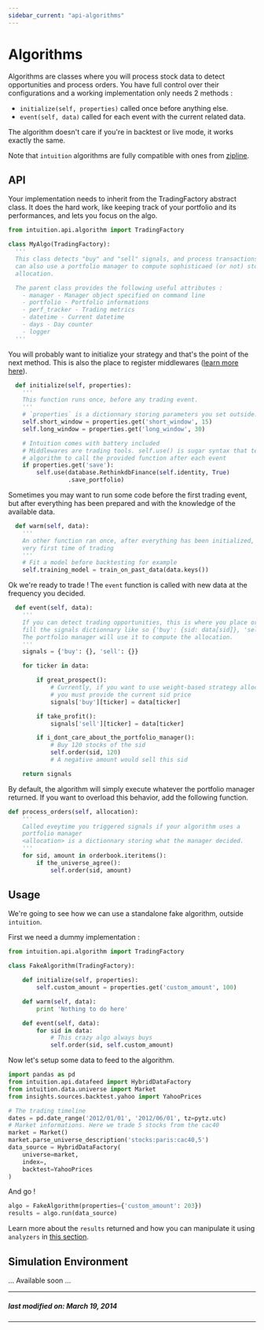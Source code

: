 ```yaml
---
sidebar_current: "api-algorithms"
---
```


# Algorithms

Algorithms are classes where you will process stock data to detect
opportunities and process orders. You have full control over their
configurations and a working implementation only needs 2 methods :

* `initialize(self, properties)` called once before anything else.
* `event(self, data)` called for each event with the current related data.

The algorithm doesn't care if you're in backtest or live mode, it works exactly
the same.

Note that `intuition` algorithms are fully compatible with ones from
[zipline](https://github.com/quantopian/zipline).

## API

Your implementation needs to inherit from the TradingFactory abstract class.
It does the hard work, like keeping track of your portfolio and its
performances, and lets you focus on the algo.

```python
from intuition.api.algorithm import TradingFactory

class MyAlgo(TradingFactory):
  '''
  This class detects "buy" and "sell" signals, and process transactions. You
  can also use a portfolio manager to compute sophisticaed (or not) stocks
  allocation.

  The parent class provides the following useful attributes :
    - manager - Manager object specified on command line
    - portfolio - Portfolio informations
    - perf_tracker - Trading metrics
    - datetime - Current datetime
    - days - Day counter
    - logger
  '''
```

You will probably want to initialize your strategy and that's the point of the
next method. This is also the place to register middlewares ([learn more
here](/articles/api/plugins.html)).

```python
  def initialize(self, properties):
    '''
    This function runs once, before any trading event.
    '''
    # `properties` is a dictionnary storing parameters you set outside.
    self.short_window = properties.get('short_window', 15)
    self.long_window = properties.get('long_window', 30)

    # Intuition comes with battery included
    # Middlewares are trading tools. self.use() is sugar syntax that tells the
    # algorithm to call the provided function after each event
    if properties.get('save'):
        self.use(database.RethinkdbFinance(self.identity, True)
                 .save_portfolio)
```

Sometimes you may want to run some code before the first trading event, but
after everything has been prepared and with the knowledge of the available
data.

```python
  def warm(self, data):
    '''
    An other function ran once, after everything has been initialized, the
    very first time of trading
    '''
    # Fit a model before backtesting for example
    self.training_model = train_on_past_data(data.keys())
```

Ok we're ready to trade ! The `event` function is called with new data at the
frequency you decided.

```python
  def event(self, data):
    '''
    If you can detect trading opportunities, this is where you place orders or
    fill the signals dictionnary like so {'buy': {sid: data[sid]}, 'sell': {}}.
    The portfolio manager will use it to compute the allocation.
    '''
    signals = {'buy': {}, 'sell': {}}

    for ticker in data:

        if great_prospect():
            # Currently, if you want to use weight-based strategy allocation,
            # you must provide the current sid price
            signals['buy'][ticker] = data[ticker]

        if take_profit():
            signals['sell'][ticker] = data[ticker]

        if i_dont_care_about_the_portfolio_manager():
            # Buy 120 stocks of the sid
            self.order(sid, 120)
            # A negative amount would sell this sid

    return signals
```

By default, the algorithm will simply execute whatever the portfolio manager
returned. If you want to overload this behavior, add the following function.

```python
def process_orders(self, allocation):
    '''
    Called eveytime you triggered signals if your algorithm uses a
    portfolio manager
    <allocation> is a dictionnary storing what the manager decided.
    '''
    for sid, amount in orderbook.iteritems():
        if the_universe_agree():
            self.order(sid, amount)
```

## Usage

We're going to see how we can use a standalone fake algorithm, outside
`intuition`.

First we need a dummy implementation :

```python
from intuition.api.algorithm import TradingFactory

class FakeAlgorithm(TradingFactory):

    def initialize(self, properties):
        self.custom_amount = properties.get('custom_amount', 100)

    def warm(self, data):
        print 'Nothing to do here'

    def event(self, data):
        for sid in data:
            # This crazy algo always buys
            self.order(sid, self.custom_amount)
```

Now let's setup some data to feed to the algorithm.

```python
import pandas as pd
from intuition.api.datafeed import HybridDataFactory
from intuition.data.universe import Market
from insights.sources.backtest.yahoo import YahooPrices

# The trading timeline
dates = pd.date_range('2012/01/01', '2012/06/01', tz=pytz.utc)
# Market informations. Here we trade 5 stocks from the cac40
market = Market()
market.parse_universe_description('stocks:paris:cac40,5')
data_source = HybridDataFactory(
    universe=market,
    index=,
    backtest=YahooPrices
)
```

And go !

```python
algo = FakeAlgorithm(properties={'custom_amount': 203})
results = algo.run(data_source)
```

Learn more about the `results` returned and how you can manipulate it using
`analyzers` in [this section](/articles/api/analyzers).


## Simulation Environment

... Available soon ...


---
##### last modified on: March 19, 2014
---
